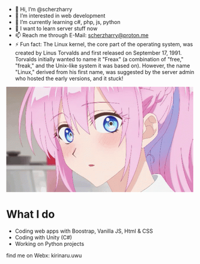 - 👋 Hi, I’m @scherzharry
- 👀 I’m interested in web development
- 🌱 I’m currently learning c#, php, js, python
- 💞️ I want to learn server stuff now
- 📫 Reach me through E-Mail: scherzharry@proton.me
- ⚡ Fun fact:
  The Linux kernel, the core part of the operating system, was created by Linus Torvalds and first released on September 17, 1991. Torvalds initially wanted to name it "Freax" (a combination of "free," "freak," and the Unix-like system it was based on). However, the name "Linux," derived from his first name, was suggested by the server admin who hosted the early versions, and it stuck!

 ![Anime](shikimoris-not-just-cute-shikimori.gif)

 # What I do
 - Coding web apps with Boostrap, Vanilla JS, Html & CSS
 - Coding with Unity (C#)
 - Working on Python projects

find me on Webx: kirinaru.uwu
